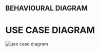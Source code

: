 ## BEHAVIOURAL DIAGRAM

# USE CASE DIAGRAM
![use case diagram](https://user-images.githubusercontent.com/53256465/157880516-98567e04-8a8a-40a8-bd92-5ca758e33420.png)
